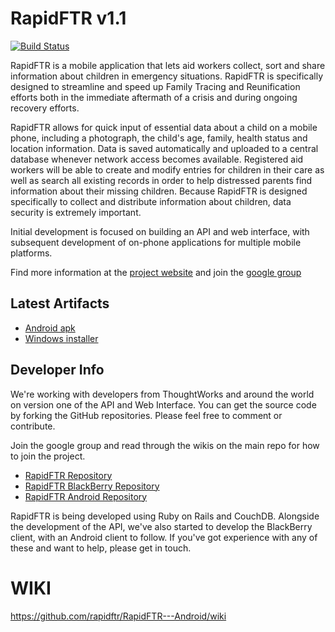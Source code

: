 RapidFTR v1.1
=============

[![Build Status](http://ec2-54-224-119-2.compute-1.amazonaws.com:8111/app/rest/builds/buildType:bt4/statusIcon)](http://ec2-54-224-119-2.compute-1.amazonaws.com:8111/viewType.html?buildTypeId=bt4)

RapidFTR is a mobile application that lets aid workers collect, sort and share information about children in emergency situations. RapidFTR is
specifically designed to streamline and speed up Family Tracing and Reunification efforts both in the immediate aftermath of a crisis and during ongoing recovery efforts.

RapidFTR allows for quick input of essential data about a child on a mobile phone, including a photograph, the child's age, family, health status and location information. Data is saved automatically and uploaded to a central database whenever network access becomes available. Registered aid workers will be able to create and modify entries for children in their care as well as search all existing records in order to help distressed parents find information about their missing children. Because RapidFTR is designed specifically to collect and distribute information about children, data security is extremely important.

Initial development is focused on building an API and web interface, with subsequent development of on-phone applications for multiple mobile platforms.

Find more information at the [project website](http://rapidftr.com)
and join the [google group](http://groups.google.com/group/rapidftr/)

Latest Artifacts
----------------

* [Android apk](http://ec2-54-224-119-2.compute-1.amazonaws.com:8111/repository/download/bt4/.lastSuccessful/rapidftr-android.apk )
* [Windows installer](http://ec2-54-224-119-2.compute-1.amazonaws.com:8111/repository/download/bt17/.lastSuccessful/RapidFTR.msi)

Developer Info
--------------

We're working with developers from ThoughtWorks and around the world on version one of the API and Web Interface.
You can get the source code by forking the GitHub repositories.
Please feel free to comment or contribute.

Join the google group and read through the wikis on the main repo for how to join the project.

* [RapidFTR Repository](http://github.com/rapidftr/RapidFTR/)
* [RapidFTR BlackBerry Repository](http://github.com/rapidftr/RapidFTR---BlackBerry-Edition)
* [RapidFTR Android Repository](http://github.com/rapidftr/RapidFTR---Android)

RapidFTR is being developed using Ruby on Rails and CouchDB. Alongside the development of the API,
we've also started to develop the BlackBerry client, with an Android client to follow.
If you've got experience with any of these and want to help, please get in touch.

WIKI
=====
https://github.com/rapidftr/RapidFTR---Android/wiki
